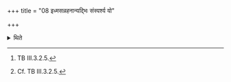 +++
title = "08 इध्मसन्नहनान्यद्भिः संस्पर्श्य यो"

+++

<details><summary>थिते</summary>

8. Having touched the strings used for binding the fuel with water, with yo bhūtānāmadhipatiḥ...[^1] he throws them in the Āhavanīya fire,[^2] or throws them on the rubbish-heap, or somewhere in the fire-hall, or on the heap of grains, or on a place away from the cow-stall, or away from the pasture-land.  

[^1]: TB III.3.2.5.  

[^2]: Cf. TB III.3.2.5.
</details>
